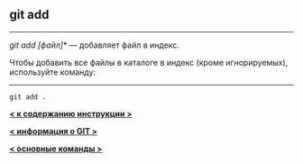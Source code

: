 
## git add

---

*git add *[файл]*** — добавляет файл в индекс.

Чтобы добавить все файлы в каталоге в индекс (кроме игнорируемых), используйте команду:

---

```bash=
git add .
```
__[< к содержанию инструкции >](./readme.md)__

__[< информация о GIT >](./git.md)__

__[< основные команды >](./basic.md)__